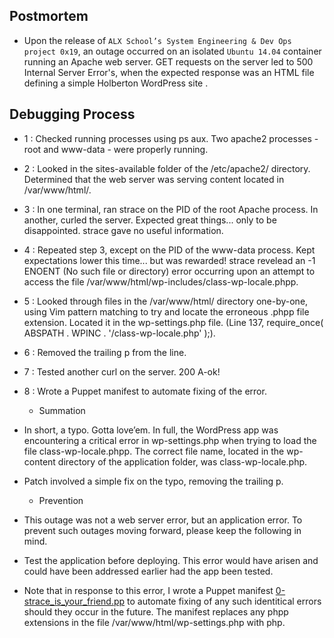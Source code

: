 ## Postmortem

- Upon the release of `ALX School’s System Engineering & Dev Ops project 0x19`, an outage occurred on an isolated `Ubuntu 14.04` container running an Apache web server. GET requests on the server led to 500 Internal Server Error's, when the expected response was an HTML file defining a simple Holberton WordPress site .

## Debugging Process
- 1 : Checked running processes using ps aux. Two apache2 processes - root and www-data - were properly running.

- 2 : Looked in the sites-available folder of the /etc/apache2/ directory. Determined that the web server was serving content located in /var/www/html/.

- 3 : In one terminal, ran strace on the PID of the root Apache process. In another, curled the server. Expected great things... only to be disappointed. strace gave no useful information.

- 4 : Repeated step 3, except on the PID of the www-data process. Kept expectations lower this time... but was rewarded! strace revelead an -1 ENOENT (No such file or directory) error occurring upon an attempt to access the file /var/www/html/wp-includes/class-wp-locale.phpp.

- 5 : Looked through files in the /var/www/html/ directory one-by-one, using Vim pattern matching to try and locate the erroneous .phpp file extension. Located it in the wp-settings.php file. (Line 137, require_once( ABSPATH . WPINC . '/class-wp-locale.php' );).

- 6 : Removed the trailing p from the line.

- 7 : Tested another curl on the server. 200 A-ok!

- 8 : Wrote a Puppet manifest to automate fixing of the error.

	* Summation
- In short, a typo. Gotta love’em. In full, the WordPress app was encountering a critical error in wp-settings.php when trying to load the file class-wp-locale.phpp. The correct file name, located in the wp-content directory of the application folder, was class-wp-locale.php.

- Patch involved a simple fix on the typo, removing the trailing p.

	* Prevention
- This outage was not a web server error, but an application error. To prevent such outages moving forward, please keep the following in mind.

- Test the application before deploying. This error would have arisen and could have been addressed earlier had the app been tested.

- Note that in response to this error, I wrote a Puppet manifest [0-strace_is_your_friend.pp](0-strace_is_your_friend.pp) to automate fixing of any such identitical errors should they occur in the future. The manifest replaces any phpp extensions in the file /var/www/html/wp-settings.php with php.
